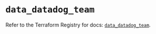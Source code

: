 # `data_datadog_team`

Refer to the Terraform Registry for docs: [`data_datadog_team`](https://registry.terraform.io/providers/datadog/datadog/3.51.0/docs/data-sources/team).
